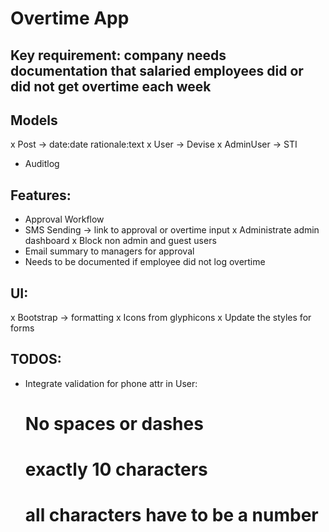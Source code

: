 # Overtime App

## Key requirement: company needs documentation that salaried employees did or did not get overtime each week

## Models
x Post -> date:date rationale:text
x User -> Devise
x AdminUser -> STI
- Auditlog

## Features:
- Approval Workflow
- SMS Sending -> link to approval or overtime input
x Administrate admin dashboard
x Block non admin and guest users
- Email summary to managers for approval
- Needs to be documented if employee did not log overtime

## UI:
x Bootstrap -> formatting
x Icons from glyphicons
x Update the styles for forms

## TODOS:
- Integrate validation for phone attr in User:
	# No spaces or dashes
	# exactly 10 characters
	# all characters have to be a number
